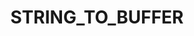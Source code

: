 ---
title: STRING_TO_BUFFER
type: lib
layout: function
description: |
  Ea consequat pariatur est culpa excepteur veniam laboris id ea incididunt.
  Aute adipisicing velit consequat minim laboris aute eiusmod officia ex esse
  ad nulla labore magna.
tags:
 - buffer management
---